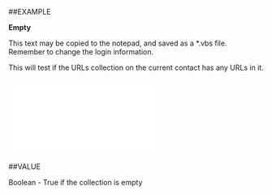 
##EXAMPLE

**Empty**

This text may be copied to the notepad, and saved as a *.vbs file. Remember to change the login information.



This will test if the URLs collection on the current contact has any URLs in it.

![](..\..\Examples\vbs\SOUrls.Empty.vbs.txt)


##VALUE

Boolean - True if the collection is empty


